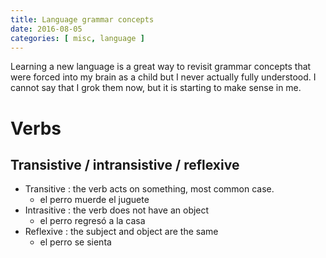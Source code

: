 ```yaml
---
title: Language grammar concepts
date: 2016-08-05
categories: [ misc, language ]
---
```


Learning a new language is a great way to revisit grammar concepts that were forced into my brain as a child but I never actually fully understood.
I cannot say that I grok them now, but it is starting to make sense in me.

# Verbs

## Transistive / intransistive / reflexive

* Transitive : the verb acts on something, most common case.
    * el perro muerde el juguete
* Intrasitive : the verb does not have an object
    * el perro regresó a la casa
* Reflexive : the subject and object are the same
    * el perro se sienta

